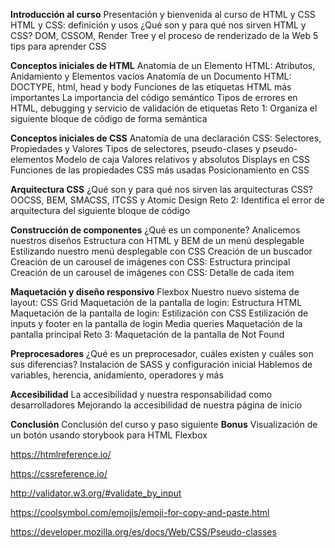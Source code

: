 **Introducción al curso**
Presentación y bienvenida al curso de HTML y CSS
HTML y CSS: definición y usos
¿Qué son y para qué nos sirven HTML y CSS?
DOM, CSSOM, Render Tree y el proceso de renderizado de la Web
5 tips para aprender CSS

**Conceptos iniciales de HTML**
Anatomía de un Elemento HTML: Atributos, Anidamiento y Elementos vacíos
Anatomía de un Documento HTML: DOCTYPE, html, head y body
Funciones de las etiquetas HTML más importantes
La importancia del código semántico
Tipos de errores en HTML, debugging y servicio de validación de etiquetas
Reto 1: Organiza el siguiente bloque de código de forma semántica

**Conceptos iniciales de CSS**
Anatomía de una declaración CSS: Selectores, Propiedades y Valores
Tipos de selectores, pseudo-clases y pseudo-elementos
Modelo de caja
Valores relativos y absolutos
Displays en CSS
Funciones de las propiedades CSS más usadas
Posicionamiento en CSS

**Arquitectura CSS**
¿Qué son y para qué nos sirven las arquitecturas CSS?
OOCSS, BEM, SMACSS, ITCSS y Atomic Design
Reto 2: Identifica el error de arquitectura del siguiente bloque de código

**Construcción de componentes**
¿Qué es un componente? Analicemos nuestros diseños
Estructura con HTML y BEM de un menú desplegable
Estilizando nuestro menú desplegable con CSS
Creación de un buscador
Creación de un carousel de imágenes con CSS: Estructura principal
Creación de un carousel de imágenes con CSS: Detalle de cada item

**Maquetación y diseño responsivo**
Flexbox
Nuestro nuevo sistema de layout: CSS Grid
Maquetación de la pantalla de login: Estructura HTML
Maquetación de la pantalla de login: Estilización con CSS
Estilización de inputs y footer en la pantalla de login
Media queries
Maquetación de la pantalla principal
Reto 3: Maquetación de la pantalla de Not Found

**Preprocesadores**
¿Qué es un preprocesador, cuáles existen y cuáles son sus diferencias?
Instalación de SASS y configuración inicial
Hablemos de variables, herencia, anidamiento, operadores y más

**Accesibilidad**
La accesibilidad y nuestra responsabilidad como desarrolladores
Mejorando la accesibilidad de nuestra página de inicio

**Conclusión**
Conclusión del curso y paso siguiente
**Bonus**
Visualización de un botón usando storybook para HTML
Flexbox


https://htmlreference.io/

https://cssreference.io/

http://validator.w3.org/#validate_by_input

https://coolsymbol.com/emojis/emoji-for-copy-and-paste.html

https://developer.mozilla.org/es/docs/Web/CSS/Pseudo-classes

